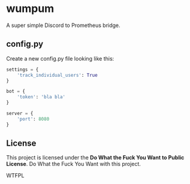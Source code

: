 # wumpum

A super simple Discord to Prometheus bridge.

## config.py

Create a new config.py file looking like this:

```python
settings = {
    'track_individual_users': True
}

bot = {
    'token': 'bla bla'
}

server = {
    'port': 8080
}
```

## License

This project is licensed under the **Do What the Fuck You Want to Public License**. Do What the Fuck You Want with this project.

<a href="http://www.wtfpl.net/"><img src="http://www.wtfpl.net/wp-content/uploads/2012/12/wtfpl-badge-4.png" width="80" height="15" alt="WTFPL" /></a>